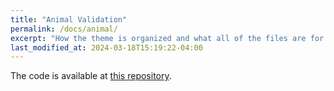 ```yaml
---
title: "Animal Validation"
permalink: /docs/animal/
excerpt: "How the theme is organized and what all of the files are for."
last_modified_at: 2024-03-18T15:19:22-04:00
---
```


The code is available at [this repository](https://github.com/andvg3/Grasp-Anything).
